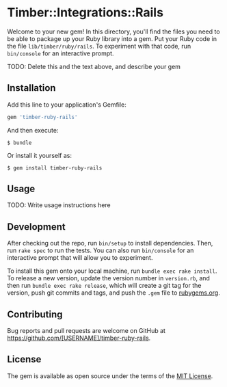# Timber::Integrations::Rails

Welcome to your new gem! In this directory, you'll find the files you need to be able to package up your Ruby library into a gem. Put your Ruby code in the file `lib/timber/ruby/rails`. To experiment with that code, run `bin/console` for an interactive prompt.

TODO: Delete this and the text above, and describe your gem

## Installation

Add this line to your application's Gemfile:

```ruby
gem 'timber-ruby-rails'
```

And then execute:

    $ bundle

Or install it yourself as:

    $ gem install timber-ruby-rails

## Usage

TODO: Write usage instructions here

## Development

After checking out the repo, run `bin/setup` to install dependencies. Then, run `rake spec` to run the tests. You can also run `bin/console` for an interactive prompt that will allow you to experiment.

To install this gem onto your local machine, run `bundle exec rake install`. To release a new version, update the version number in `version.rb`, and then run `bundle exec rake release`, which will create a git tag for the version, push git commits and tags, and push the `.gem` file to [rubygems.org](https://rubygems.org).

## Contributing

Bug reports and pull requests are welcome on GitHub at https://github.com/[USERNAME]/timber-ruby-rails.

## License

The gem is available as open source under the terms of the [MIT License](https://opensource.org/licenses/MIT).
